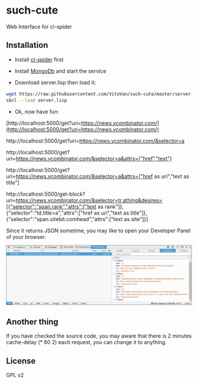 # such-cute
Web Interface for cl-spider

## Installation

* Install [cl-spider](https://github.com/VitoVan/cl-spider#installlation) first

* Install [MongoDb](https://www.mongodb.org/downloads) and start the service

* Download server.lisp then load it:

```bash
wget https://raw.githubusercontent.com/VitoVan/such-cute/master/server.lisp
sbcl --load server.lisp
```

* Ok, now have fun:

[http://localhost:5000/get?uri=https://news.ycombinator.com/](http://localhost:5000/get?uri=https://news.ycombinator.com/)

http://localhost:5000/get?uri=https://news.ycombinator.com/&selector=a

http://localhost:5000/get?uri=https://news.ycombinator.com/&selector=a&attrs=["href","text"]

http://localhost:5000/get?uri=https://news.ycombinator.com/&selector=a&attrs=["href as uri","text as title"]

http://localhost:5000/get-block?uri=https://news.ycombinator.com/&selector=tr.athing&desires=[{"selector":"span.rank","attrs":["text as rank"]},{"selector":"td.title>a","attrs":["href as uri","text as title"]},{"selector":"span.sitebit.comhead","attrs":["text as site"]}]

Since it returns JSON sometime, you may like to open your Developer Panel of your browser.

![](https://raw.githubusercontent.com/VitoVan/such-cute/master/screenshots/json.png)


## Another thing

If you have checked the source code, you may aware that there is 2 minutes cache-delay (* 60 2) each request, you can change it to anything.


## License

GPL v2

